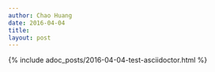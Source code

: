 ```yaml
---
author: Chao Huang
date: 2016-04-04
title: 
layout: post
---
```

{% include adoc_posts/2016-04-04-test-asciidoctor.html %}